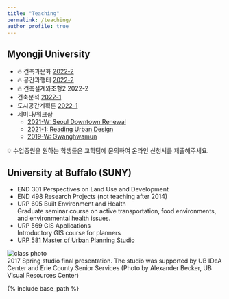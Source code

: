 ```yaml
---
title: "Teaching"
permalink: /teaching/
author_profile: true
---
```


## Myongji University
* 🔥 건축과문화 [2022-2](https://complete-road-66f.notion.site/2c9a162dd72749c092bf5a3bdb081ebc)
* 🔥 공간과행태 [2022-2](https://complete-road-66f.notion.site/3007772ec12b465d99c02a060663d1c2)
* 🔥 건축설계와조형2 2022-2
* 건축분석 [2022-1](https://complete-road-66f.notion.site/cbc4058e5fce4605ac298cd6e6957001)
* 도시공간계획론 [2022-1](https://complete-road-66f.notion.site/Urban-Design-and-Planning-997e4a77e6e245aaa55f70bb102bf3b8)
* 세미나/워크샵
    * [2021-W: Seoul Downtown Renewal](https://complete-road-66f.notion.site/Understanding-Seoul-Downtown-Renewal-Projects-070329f921a7408e98216b338e1b3e5a)
    * [2021-1: Reading Urban Design](https://docs.google.com/document/d/1Oj4S2sXJaaYarjdw0za7M0gA4uGeNWp5x7L78BINif0/edit?usp=sharing)
    * [2019-W: Gwanghwamun](https://docs.google.com/document/d/1Hil4O356NuZoOrPqeXTfwnCR9GHZIO1Mlo0PgSlCTtc/edit?usp=sharing)

💡 수업증원을 원하는 학생들은 교학팀에 문의하여 온라인 신청서를 제출해주세요. 

## University at Buffalo (SUNY)
* END 301 Perspectives on Land Use and Development
* END 498 Research Projects (not teaching after 2014)
* URP 605 Built Environment and Health  
  Graduate seminar course on active transportation, food environments, and environmental health issues.
* URP 569 GIS Applications  
  Introductory GIS course for planners
* [URP 581 Master of Urban Planning Studio](studio)

![class photo](/images/agefriendly.png)  
2017 Spring studio final presentation. The studio was supported by UB IDeA Center and Erie County Senior Services (Photo by Alexander Becker, UB Visual Resources Center)


{% include base_path %}

<!--
{% for post in site.teaching reversed %}
  {% include archive-single.html %}
{% endfor %}
-->
